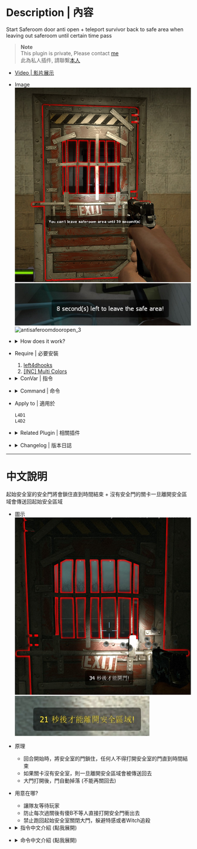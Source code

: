 # Description | 內容
Start Saferoom door anti open + teleport survivor back to safe area when leaving out saferoom until certain time pass

> __Note__ <br/>
This plugin is private, Please contact [me](https://github.com/fbef0102/Game-Private_Plugin#私人插件列表-private-plugins-list)<br/>
此為私人插件, 請聯繫[本人](https://github.com/fbef0102/Game-Private_Plugin#私人插件列表-private-plugins-list)

* [Video | 影片展示](https://youtu.be/b3A14C7Qie8)

* Image
    <br/>![antisaferoomdooropen_1](image/antisaferoomdooropen_1.jpg)
    <br/>![antisaferoomdooropen_2](image/antisaferoomdooropen_2.jpg)
    <br/>![antisaferoomdooropen_3](image/antisaferoomdooropen_3.gif)

* <details><summary>How does it work?</summary>

	* Lock start saferoom door until time pass
    * Teleport survivor back to safe area until time pass
    * Saferoom door drops after door open
</details>

* Require | 必要安裝
    1. [left4dhooks](https://forums.alliedmods.net/showthread.php?t=321696)
    2. [[INC] Multi Colors](https://github.com/fbef0102/L4D1_2-Plugins/releases/tag/Multi-Colors)

* <details><summary>ConVar | 指令</summary>

    * cfg/sourcemod/antisaferoomdooropen.cfg
        ```php
        // Enable anti saferoom door open plugin. [0-Disable,1-Enable]
        antisaferoomdooropen_enable "1"

        // Turn on the plugin in these game modes. 0=All, 1=Coop, 2=Survival, 4=Versus, 8=Scavenge. Add numbers together.
        antisaferoomdooropen_modes_tog "0"

        // saferoom door auto open after this amount of time, even if survivors are still inside the safe room. (0=off)
        antisaferoomdooropen_force_start_time "60"

        // saferoom door anti open by survivor after this amount of time.
        antisaferoomdooropen_open "40"

        // If 1, saferoom door drops after door open
        antisaferoomdooropen_fake "1"

        // Enable anti saferoom door fade after open drop. [0-Disable,1-Enable]
        antisaferoomdooropen_fade "1"

        // Allow player to leave safe area after this amount of time. (0=off)
        // Only work if map doesn't have start saferoom door
        antisaferoomdooropen_left_start_area_time "41"

        // If 1, Players won't take any damage before _left_start_area_time cvar time up
        // Only work if map doesn't have start saferoom door
        antisaferoomdooropen_left_start_area_god "1"

        // If 1, Spawn player to safe area if player dies before door open
        antisaferoomdooropen_open_spawn_player "0"

        // If 1, return player to safe area if player spawns or takes over bot before door open.
        antisaferoomdooropen_return_player "0"

        // Changes how count down timer displays. (0: Disable, 1:In chat, 2: In Hint Box, 3: In center text)
        antisaferoomdooropen_countdown_announce_type "2"

        // (L4D2) Set A Glow For The Saferoom Doors
        antisaferoomdooropen_glow_enable "1"

        // (L4D2) Set The Glow Range For Saferoom Doors
        antisaferoomdooropen_glow_range "500"

        // (L4D2) Set Saferoom Lock Glow Color, (0-255) Separated By Spaces.
        antisaferoomdooropen_lock_glow_color "255 0 0"

        // (L4D2) Set Saferoom Unlock Glow Color, (0-255) Separated By Spaces.
        antisaferoomdooropen_unlock_glow_color "0 255 0"
        ```
</details>

* <details><summary>Command | 命令</summary>

	* **Return all players to start safe area. (Adm Required: ADMFLAG_ROOT)**
		```php
		sm_returnall
		```
</details>

* Apply to | 適用於
    ```
    L4D1
    L4D2
    ```

* <details><summary>Related Plugin | 相關插件</summary>

    1. [lockdown_system-l4d2](https://github.com/fbef0102/L4D1_2-Plugins/tree/master/lockdown_system-l4d2): Locks Saferoom Door Until Someone Opens It.
        > 終點安全門鎖住直到時間結束
</details>

* <details><summary>Changelog | 版本日誌</summary>

    * v2.6 (2024-8-27)
        * Update cvars

    * v2.5 (2023-10-31)
        * Add translation file

    * v2.4 (2023-2-13)
        * Add a cvar to display count down timer

    * v2.3
        * Initial Release
</details>

- - - -
# 中文說明
起始安全室的安全門將會鎖住直到時間結束 + 沒有安全門的關卡一旦離開安全區域會傳送回起始安全區域

* 圖示
    <br/>![zho/antisaferoomdooropen_1](image/zho/antisaferoomdooropen_1.jpg)
    <br/>![zho/antisaferoomdooropen_2](image/zho/antisaferoomdooropen_2.jpg)

* 原理
	* 回合開始時，將安全室的門鎖住，任何人不得打開安全室的門直到時間結束
    * 如果關卡沒有安全室，則一旦離開安全區域會被傳送回去
    * 大門打開後，門自動掉落 (不能再關回去)

* 用意在哪?
    * 讓隊友等待玩家
    * 防止每次過關後有傻B不等人直接打開安全門衝出去
    * 禁止跑回起始安全室關閉大門，躲避特感或者Witch追殺

* <details><summary>指令中文介紹 (點我展開)</summary>

    * cfg/sourcemod/antisaferoomdooropen.cfg
        ```php
        // 0=關閉插件, 1=啟動插件
        antisaferoomdooropen_enable "1"

        // 什麼模式下啟動此插件. 0=所有模式, 1=戰役, 2=生存, 4=對抗, 8=清道夫. 請將數字相加起來
        antisaferoomdooropen_modes_tog "0"

        // 60秒後，安全室的門自動打開 (0=關閉這項功能)
        antisaferoomdooropen_force_start_time "60"

        // 每回合開始時安全門會鎖住，40秒後，倖存者才可以打開安全門
        antisaferoomdooropen_open "40"

        // 為1時，安全門打開後會自動掉落且不能再關回去
        antisaferoomdooropen_fake "1"

        // 為1時，安全門掉落地上後自動消失
        antisaferoomdooropen_fade "1"

        // 41秒後，倖存者才能離開安全區域 (0=關閉這項功能)
        // 關卡沒有安全室才會生效，則一旦離開安全區域會被傳送回去
        antisaferoomdooropen_left_start_area_time "41"

        // 為1時，倖存者們不會受到任何傷害直到 _left_start_area_time 設置的時間結束
        // 關卡沒有安全室才會生效
        antisaferoomdooropen_left_start_area_god "1"

        // 為1時，如果玩家在安全室內死亡則會復活 (時間到之前)
        antisaferoomdooropen_open_spawn_player "0"

        // 為1時，玩家取代Bot時會返回安全區域 (時間到之前)
        antisaferoomdooropen_return_player "0"

        // 時間倒數提示該如何顯示. (0: 不提示, 1: 聊天框, 2: 黑底白字框, 3: 螢幕正中間)
        antisaferoomdooropen_countdown_announce_type "2"

        // (L4D2) 為1時，安全室的大門有光環
        antisaferoomdooropen_glow_enable "1"

        // (L4D2) 安全室的大門發光範圍
        antisaferoomdooropen_glow_range "500"

        // (L4D2) 安全室的大門鎖住時的光圈顏色，填入RGB三色 (三個數值介於0~255，需要空格)
        antisaferoomdooropen_lock_glow_color "255 0 0"

        // (L4D2) 安全室的大門解除鎖住時的光圈顏色，填入RGB三色 (三個數值介於0~255，需要空格)
        antisaferoomdooropen_unlock_glow_color "0 255 0"
        ```
</details>

* <details><summary>命令中文介紹 (點我展開)</summary>

	* **將所有倖存者返回安全室. (權限: ADMFLAG_ROOT)**
		```php
		sm_returnall
		```
</details>